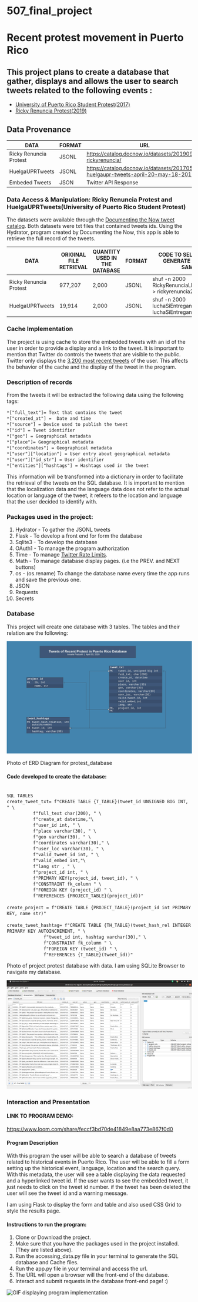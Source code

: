 # 507_final_project
# Recent protest movement in Puerto Rico

## This project plans to create a database that gather, displays and allows the user to search tweets related to the following events :
- [University of Puerto Rico Student Protest(2017)](https://catalog.docnow.io/datasets/20170519-huelgaupr-tweets-april-20-may-18-2017/)
- [Ricky Renuncia Protest(2019)](https://catalog.docnow.io/datasets/20190930-rickyrenuncia/)


## Data Provenance

|    DATA    |    FORMAT     |     URL     |
------------ | ------------- | -------------
|Ricky Renuncia Protest | JSONL | https://catalog.docnow.io/datasets/20190930-rickyrenuncia/|
|HuelgaUPRTweets | JSONL | https://catalog.docnow.io/datasets/20170519-huelgaupr-tweets-april-20-may-18-2017/|
|Embeded Tweets  | JSON  | Twitter API Response |

### Data Access & Manipulation: Ricky Renuncia Protest and HuelgaUPRTweets(University of Puerto Rico Student Protest)

The datasets were available through the [Documenting the Now tweet catalog](https://catalog.docnow.io/).
Both datasets were txt files that contained tweets ids.
Using the Hydrator, program created by Documenting the Now, this app is able to retrieve the full record of the tweets.

|    DATA    |    ORIGINAL FILE RETRIEVAL   |   QUANTITY USED IN THE DATABASE    |   FORMAT     | CODE TO SELECT TWEETS GENERATE A SMALLER SAMPLE |
|------------| --------------------------   | ---------------------------------- | ------------ | -------------|
|Ricky Renuncia Protest | 977,207 | 2,000 | JSONL | shuf -n 2000 RickyRenunciaLlevateJunta.jsonl > rickyrenuncia2k.jsonl |
|HuelgaUPRTweets | 19,914 | 2,000 | JSONL | shuf -n 2000 luchaSiEntregano.jsonl > luchaSiEntregano2k.jsonl |


### Cache Implementation

The project is using cache to store the embedded tweets with an id of the user in order to provide a display and a link to the tweet.
It is important to mention that Twitter do controls the tweets that are visible to the public. Twitter only displays the [3,200 most recent tweets](https://help.twitter.com/en/using-twitter/missing-tweets) of the user.
This affects the behavior of the cache and the display of the tweet in the program.

### Description of records

From the tweets it will be extracted the following data using the following tags:

    *["full_text"]= Text that contains the tweet
    *["created_at"] =  Date and time
    *["source"] = Device used to publish the tweet
    *["id"] = Tweet identifier
    *["geo"] = Geographical metadata
    *["place"]= Geographical metadata
    *["coordinates"] = Geographical metadata
    *["user"]["location"] = User entry about geographical metadata
    *["user"]["id_str"] = User identifier
    *["entities"]["hashtags"] = Hashtags used in the tweet

This information will be transformed into a dictionary in order to facilitate the retrieval of the tweets on the SQL database.
It is important to mention that the localization data and the language data does not refer to the actual location or language of the tweet, it refeers to the location and language that the user decided to identify with.

### Packages used in the project:
1. Hydrator - To gather the JSONL tweets
2. Flask - To develop a front end for form the database
3. Sqlite3 - To develop the database
4. OAuth1 - To manage the program authorization
5. Time - To manage [Twitter Rate Limits](https://developer.twitter.com/en/docs/basics/rate-limiting).
6. Math - To manage database display pages. (i.e the PREV. and NEXT buttons)
7. os - (os.rename) To change the database name every time the app runs and save the previous one.
7. JSON
8. Requests
9. Secrets

### Database
This project will create one database with 3 tables.
The tables and their relation are the following:

![Photo of project protest_database](https://github.com/irmafrat/507_final_project/blob/master/readme_images/Entity%20Relationship%20Diagram%20(UML%20Notation).jpeg)

Photo of ERD Diagram for protest_database


#### Code developed to create the database:

```

SQL TABLES
create_tweet_txt= f"CREATE TABLE {T_TABLE}(tweet_id UNSIGNED BIG INT, " \
          f"full_text char(200), " \
          f"create_at datetime,"\
          f"user_id int, " \
          f"place varchar(30), " \
          f"geo varchar(30), " \
          f"coordinates varchar(30)," \
          f"user_loc varchar(30), " \
          f"valid_tweet_id int, " \
          f"valid_embed int,"\
          f"lang str , " \
          f"project_id int, " \
          f"PRIMARY KEY(project_id, tweet_id), " \
          f"CONSTRAINT fk_column " \
          f"FOREIGN KEY (project_id) " \
          f"REFERENCES {PROJECT_TABLE}(project_id))"

create_project = f"CREATE TABLE {PROJECT_TABLE}(project_id int PRIMARY KEY, name str)"

create_tweet_hashtag= f"CREATE TABLE {TH_TABLE}(tweet_hash_rel INTEGER PRIMARY KEY AUTOINCREMENT, " \
              f"tweet_id int, hashtag varchar(30)," \
              f"CONSTRAINT fk_column " \
              f"FOREIGN KEY (tweet_id) " \
              f"REFERENCES {T_TABLE}(tweet_id))"

```


Photo of project protest database with data. I am using SQLite Browser to navigate my database.


![Photo of project protest database with data](https://github.com/irmafrat/507_final_project/blob/master/readme_images/database.png)



### Interaction and Presentation

#### LINK TO PROGRAM DEMO:

https://www.loom.com/share/feccf3bd70de41849e8aa773e867f0d0

#### Program Description

With this program the user will be able to search a database of tweets related to historical events in Puerto Rico.
The user will be able to fill a form setting up the historical event, language, location and the search query.
With this metadata, the user will see a table displaying the data requested and a hyperlinked tweet id.
If the user wants to see the embedded tweet, it just needs to click on the tweet id number.
if the tweet has been deleted the user will see the tweet id and a warning message.

I am using Flask to display the form and table and also used CSS Grid to style the results page.

#### Instructions to run the program:

1. Clone or Download the project.
2. Make sure that you have the packages used in the project installed. (They are listed above).
3. Run the accessing_data.py file in your terminal to generate the SQL database and Cache files.
4. Run the app.py file in your terminal and access the url.
5. The URL will open a browser will the front-end of the database.
6. Interact and submit requests in the database front-end page! :)


![GIF displaying program implementation](https://github.com/irmafrat/507_final_project/blob/master/readme_images/app_implementation_2.gif)










